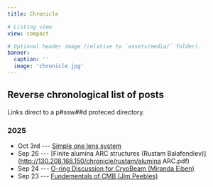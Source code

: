 ```yaml
---
title: Chronicle

# Listing view
view: compact

# Optional header image (relative to `assets/media/` folder).
banner:
  caption: ''
  image: 'chronicle.jpg'
---
```


## Reverse chronological list of posts
Links direct to a p#ssw##d proteced directory.

### 2025
 * Oct 3rd --- [Simple one lens system](https://docs.google.com/presentation/d/1-ROnvFXBQJT47iYgH_K8XcaQzg9rVMRIy8L9dvTDA4g/edit?usp=sharing)
 * Sep 26 --- [Finite alumina ARC structures (Rustam Balafendiev)](http://130.208.168.150/chronicle/rustam/alumina ARC.pdf)
 * Sep 24 --- [O-ring Discussion for CryoBeam (Miranda Eiben)](http://130.208.168.150/chronicle/miranda/20250924_oring_notes/)
 * Sep 23 --- [Fundementals of CMB (Jim Peebles)](http://130.208.168.150/chronicle/rustam/cmb-fundamental-concepts.pdf)
